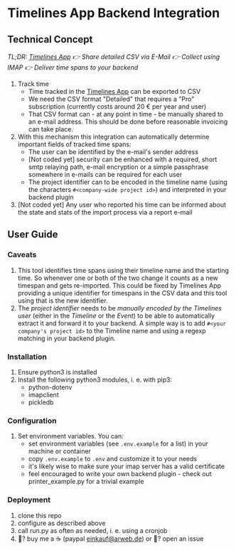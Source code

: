 # Timelines App Backend Integration

## Technical Concept

*TL;DR: [Timelines App](https://timelines.app) 👉 Share detailed CSV via E-Mail 👉 Collect using IMAP 👉 Deliver time spans to your backend*

1. Track time
    - Time tracked in the [Timelines App](https://timelines.app) can be exported to CSV
    - We need the CSV format "Detailed" that requires a "Pro" subscription (currently costs around 20 € per year and user)
    - That CSV format can - at any point in time - be manually shared to an e-mail address. This should be done before reasonable invoicing can take place.
2. With this mechanism this integration can automatically determine important fields of tracked time spans:
    - The user can be identified by the e-mail's sender address
    - [Not coded yet] security can be enhanced with a required, short smtp relaying path, e-mail encryption or a simple passphrase somewhere in e-mails can be required for each user
    - The project identifier can to be encoded in the timeline name (using the characters `#<company-wide project id>`) and interpreted in your backend plugin
3. [Not coded yet] Any user who reported his time can be informed about the state and stats of the import process via a report e-mail

## User Guide
### Caveats
1. This tool identifies time spans using their timeline name and the starting time. So whenever one or both of the two change it counts as a new timespan and gets re-imported. This could be fixed by Timelines App providing a unique identifier for timespans in the CSV data and this tool using that is the new identifier.
2. The *project identifier* needs to be *manually encoded by the Timelines user* (either in the *Timeline* or the *Event*) to be able to automatically extract it and forward it to your backend. A simple way is to add `#<your company's project id>` to the Timeline name and using a regexp matching in your backend plugin.

### Installation
1. Ensure python3 is installed
2. Install the following python3 modules, i. e. with pip3:
    - python-dotenv
    - imapclient
    - pickledb

### Configuration
1. Set environment variables. You can:
    - set environment variables (see `.env.example` for a list) in your machine or container
    - copy `.env.example` to `.env` and customize it to your needs
    - it's likely wise to make sure your imap server has a valid certificate
    - feel encouraged to write your own backend plugin - check out printer_example.py for a trivial example

### Deployment
1. clone this repo
2. configure as described above
3. call run.py as often as needed, i. e. using a cronjob
4. 🥳? buy me a ☕️ (paypal einkauf@arweb.de) or 😤? open an issue
